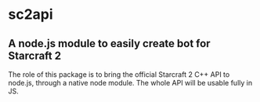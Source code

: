 # sc2api
## A node.js module to easily create bot for Starcraft 2
<div style="text-align: left;">
  The role of this package is to bring the official Starcraft 2 C++ API to node.js, through a native node module.
  The whole API will be usable fully in JS.
</div>

